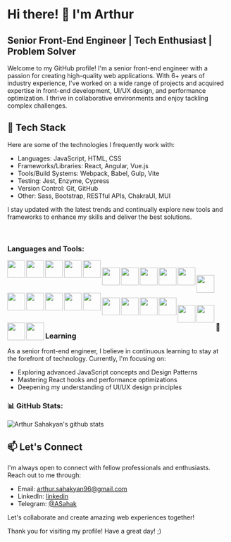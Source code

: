 # Hi there! 👋 I'm Arthur

## Senior Front-End Engineer | Tech Enthusiast | Problem Solver

Welcome to my GitHub profile! I'm a senior front-end engineer with a passion for creating high-quality web applications. With 6+ years of industry experience, I've worked on a wide range of projects and acquired expertise in front-end development, UI/UX design, and performance optimization. I thrive in collaborative environments and enjoy tackling complex challenges.

## 🔧 Tech Stack

Here are some of the technologies I frequently work with:

- Languages: JavaScript, HTML, CSS
- Frameworks/Libraries: React, Angular, Vue.js
- Tools/Build Systems: Webpack, Babel, Gulp, Vite
- Testing: Jest, Enzyme, Cypress
- Version Control: Git, GitHub
- Other: Sass, Bootstrap, RESTful APIs, ChakraUI, MUI

I stay updated with the latest trends and continually explore new tools and frameworks to enhance my skills and deliver the best solutions.

<br />

### Languages and Tools:


<div>
  <div>
    <img align="left" width="40px" height="40px" src="https://user-images.githubusercontent.com/25181517/192107856-aa92c8b1-b615-47c3-9141-ed0d29a90239.png" />&nbsp;
    <img align="left" width="40px" height="40px" src="https://user-images.githubusercontent.com/25181517/192107858-fe19f043-c502-4009-8c47-476fc89718ad.png" />&nbsp;
    <img align="left" width="40px" height="40px" src="https://user-images.githubusercontent.com/25181517/192108372-f71d70ac-7ae6-4c0d-8395-51d8870c2ef0.png" />&nbsp;
    <img align="left" width="40px" height="40px" src="https://user-images.githubusercontent.com/25181517/192109061-e138ca71-337c-4019-8d42-4792fdaa7128.png" />&nbsp;
    <img align="left" width="40px" height="40px" src="https://user-images.githubusercontent.com/25181517/192158954-f88b5814-d510-4564-b285-dff7d6400dad.png" />&nbsp;
  </div>
  <div>
    <img align="left" width="40px" height="40px" src="https://user-images.githubusercontent.com/25181517/189715289-df3ee512-6eca-463f-a0f4-c10d94a06b2f.png" />&nbsp;
    <img align="left" width="40px" height="40px" src="https://user-images.githubusercontent.com/25181517/189716630-fe6c084c-6c66-43af-aa49-64c8aea4a5c2.png" />&nbsp;
    <img align="left" width="40px" height="40px" src="https://user-images.githubusercontent.com/25181517/190887639-d0ba4ec9-ddbe-45dd-bea1-4db83846503e.png" />&nbsp;
    <img align="left" width="40px" height="40px" src="https://user-images.githubusercontent.com/25181517/117447155-6a868a00-af3d-11eb-9cfe-245df15c9f3f.png" />&nbsp;
    <img align="left" width="40px" height="40px" src="https://user-images.githubusercontent.com/25181517/183890595-779a7e64-3f43-4634-bad2-eceef4e80268.png" />&nbsp;
  </div>
  <div>
    <img align="left" width="40px" height="40px" src="https://user-images.githubusercontent.com/25181517/183898674-75a4a1b1-f960-4ea9-abcb-637170a00a75.png" />&nbsp;
    <img align="left" width="40px" height="40px" src="https://user-images.githubusercontent.com/25181517/186711335-a3729606-5a78-4496-9a36-06efcc74f800.png" />&nbsp;
    <img align="left" width="40px" height="40px" src="https://user-images.githubusercontent.com/25181517/189716855-2c69ca7a-5149-4647-936d-780610911353.png" />&nbsp;
    <img align="left" width="40px" height="40px" src="https://user-images.githubusercontent.com/25181517/183897015-94a058a6-b86e-4e42-a37f-bf92061753e5.png" />&nbsp;
    <img align="left" width="40px" height="40px" src="https://user-images.githubusercontent.com/25181517/117448124-a2da9800-af3e-11eb-85d2-bd1b69b65603.png" />&nbsp;
  </div>
  <div>
    <img align="left" width="40px" height="40px" src="https://user-images.githubusercontent.com/25181517/183568594-85e280a7-0d7e-4d1a-9028-c8c2209e073c.png" />&nbsp;
    <img align="left" width="40px" height="40px" src="https://user-images.githubusercontent.com/25181517/183859966-a3462d8d-1bc7-4880-b353-e2cbed900ed6.png" />&nbsp;
    <img align="left" width="40px" height="40px" src="https://user-images.githubusercontent.com/25181517/187896150-cc1dcb12-d490-445c-8e4d-1275cd2388d6.png" />&nbsp;
    <img align="left" width="40px" height="40px" src="https://user-images.githubusercontent.com/25181517/187955005-f4ca6f1a-e727-497b-b81b-93fb9726268e.png" />&nbsp;
    <img align="left" width="40px" height="40px" src="https://user-images.githubusercontent.com/25181517/117207330-263ba280-adf4-11eb-9b97-0ac5b40bc3be.png" />&nbsp;
  </div>
  <div>
    <img align="left" width="40px" height="40px" src="https://user-images.githubusercontent.com/25181517/183890598-19a0ac2d-e88a-4005-a8df-1ee36782fde1.png" />&nbsp;
    <img align="left" width="40px" height="40px" src="https://user-images.githubusercontent.com/25181517/179090274-733373ef-3b59-4f28-9ecb-244bea700932.png" />&nbsp;
    <img align="left" width="40px" height="40px" src="https://user-images.githubusercontent.com/25181517/183911544-95ad6ba7-09bf-4040-ac44-0adafedb9616.png" />&nbsp;
    <img align="left" width="40px" height="40px" src="https://user-images.githubusercontent.com/25181517/186884153-99edc188-e4aa-4c84-91b0-e2df260ebc33.png" />&nbsp;
  </div>
</div>


###  🌱 Learning

As a senior front-end engineer, I believe in continuous learning to stay at the forefront of technology. Currently, I'm focusing on:

- Exploring advanced JavaScript concepts and Design Patterns
- Mastering React hooks and performance optimizations
- Deepening my understanding of UI/UX design principles



### 📊 GitHub Stats:
![Arthur Sahakyan's github stats](https://github-readme-stats.vercel.app/api?username=ASahak&show_icons=true&theme=dracula&count_private=true&include_all_commits=true&hide=contribs,issues,stars)


## 📫 Let's Connect

I'm always open to connect with fellow professionals and enthusiasts. Reach out to me through:

- Email: [arthur.sahakyan96@gmail.com](mailto:arthur.sahakyan96@gmail.com)
- LinkedIn: [linkedin](https://www.linkedin.com/in/arthur-sahakyan-276abb158/)
- Telegram: [@ASahak](https://t.me/A_Sahak)

Let's collaborate and create amazing web experiences together!

Thank you for visiting my profile! Have a great day! ;)
